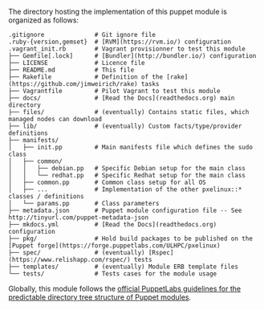The directory hosting the implementation of this puppet module is organized as follows:

```
.gitignore              # Git ignore file
.ruby-{version,gemset}  # [RVM](https://rvm.io/) configuration
.vagrant_init.rb        # Vagrant provisionner to test this module
├── Gemfile[.lock]      # [Bundler](http://bundler.io/) configuration
├── LICENSE             # Licence file
├── README.md           # This file
├── Rakefile            # Definition of the [rake](https://github.com/jimweirich/rake) tasks
├── Vagrantfile         # Pilot Vagrant to test this module
├── docs/               # [Read the Docs](readthedocs.org) main directory
├── files/              # (eventually) Contains static files, which managed nodes can download
├── lib/                # (eventually) Custom facts/type/provider definitions
├── manifests/         
│   ├── init.pp         # Main manifests file which defines the sudo class 
│   ├── common/
│   │   ├── debian.pp   # Specific Debian setup for the main class
│   │   └── redhat.pp   # Specific Redhat setup for the main class
│   ├── common.pp       # Common class setup for all OS
│   ├── ...             # Implementation of the other pxelinux::* classes / definitions
│   └── params.pp       # Class parameters
├── metadata.json       # Puppet module configuration file -- See http://tinyurl.com/puppet-metadata-json
├── mkdocs.yml          # [Read the Docs](readthedocs.org) configuration 
├── pkg/                # Hold build packages to be published on the [Puppet forge](https://forge.puppetlabs.com/ULHPC/pxelinux)
├── spec/               # (eventually) [Rspec](https://www.relishapp.com/rspec/) tests
├── templates/          # (eventually) Module ERB template files
└── tests/              # Tests cases for the module usage
```

Globally, this module follows the [official PuppetLabs guidelines for the predictable directory tree structure of Puppet modules](http://docs.puppetlabs.com/puppet/latest/reference/modules_fundamentals.html#module-layout).

